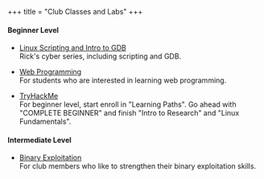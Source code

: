 +++
title = "Club Classes and Labs"
+++

#### Beginner Level ####

* [Linux Scripting and Intro to GDB](https://www.fweefwop.club/activities/)  
Rick's cyber series, including scripting and GDB. 

* [Web Programming](https://www.fweefwop.club/activities/)   
For students who are interested in learning web programming.    

* [TryHackMe](https://www.fweefwop.club/activities/)   
For beginner level, start enroll in "Learning Paths". Go ahead with "COMPLETE BEGINNER" and finish "Intro to Research" and "Linux Fundamentals".     


#### Intermediate Level ####
* [Binary Exploitation](https://www.handsonsecurity.net/resources.html)     
For club members who like to strengthen their binary exploitation skills. 


